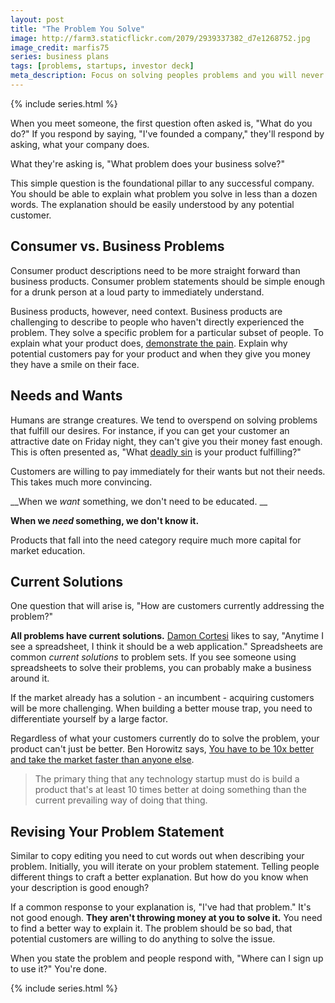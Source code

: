 ```yaml
---
layout: post
title: "The Problem You Solve"
image: http://farm3.staticflickr.com/2079/2939337382_d7e1268752.jpg
image_credit: marfis75
series: business plans
tags: [problems, startups, investor deck]
meta_description: Focus on solving peoples problems and you will never have a hard time making money.
---
```


{% include series.html %}

When you meet someone, the first question often asked is, "What do you do?" If you respond by saying, "I've founded a company," they'll respond by asking, what your company does.

What they're asking is, "What problem does your business solve?"

This simple question is the foundational pillar to any successful company. You should be able to explain what problem you solve in less than a dozen words. The explanation should be easily understood by any potential customer. 

## Consumer vs. Business Problems
Consumer product descriptions need to be more straight forward than business products. Consumer problem statements should be simple enough for a drunk person at a loud party to immediately understand.

Business products, however, need context. Business products are challenging to describe to people who haven't directly experienced the problem. They solve a specific problem for a particular subset of people. To explain what your product does, [demonstrate the pain][4]. Explain why potential customers pay for your product and when they give you money they have a smile on their face.

## Needs and Wants
Humans are strange creatures. We tend to overspend on solving problems that fulfill our desires. For instance, if you can get your customer an attractive date on Friday night, they can't give you their money fast enough. This is often presented as, "What [deadly sin][1] is your product fulfilling?"  

Customers are willing to pay immediately for their wants but not their needs. This takes much more convincing. 

__When we _want_ something, we don't need to be educated. __

__When we _need_ something, we don't know it.__

Products that fall into the need category require much more capital for market education.

## Current Solutions
One question that will arise is, "How are customers currently addressing the problem?"

__All problems have current solutions.__ [Damon Cortesi][3] likes to say, "Anytime I see a spreadsheet, I think it should be a web application." Spreadsheets are common _current solutions_ to problem sets. If you see someone using spreadsheets to solve their problems, you can probably make a business around it.

If the market already has a solution - an incumbent - acquiring customers will be more challenging. When building a better mouse trap, you need to differentiate yourself by a large factor.

Regardless of what your customers currently do to solve the problem, your product can't just be better. Ben Horowitz says, [You have to be 10x better and take the market faster than anyone else][2].

>  The primary thing that any technology startup must do is build a product that's at least 10 times better at doing something than the current prevailing way of doing that thing. 

## Revising Your Problem Statement
Similar to copy editing you need to cut words out when describing your problem. Initially, you will iterate on your problem statement. Telling people different things to craft a better explanation. But how do you know when your description is good enough? 

If a common response to your explanation is, "I've had that problem." It's not good enough. __They aren't throwing money at you to solve it.__ You need to find a better way to explain it. The problem should be so bad, that potential customers are willing to do anything to solve the issue.

When you state the problem and people respond with, "Where can I sign up to use it?" You're done. 

{% include series.html %}

[1]: http://www.foundersspace.com/business/what-are-the-seven-deadly-sins-that-vcs-keep-mentioning-all-the-time/
[2]: http://bhorowitz.com/2012/12/18/programming-your-culture/
[3]: http://www.dcortesi.com/
[4]: /2012/11/value-proposition/